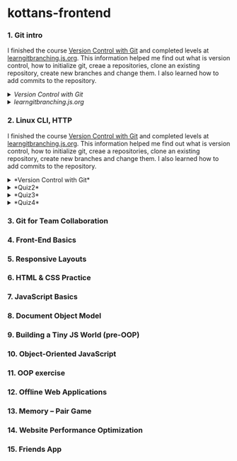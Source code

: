 # kottans-frontend
### 1. Git intro
  I finished the course [Version Control with Git](https://www.udacity.com/course/version-control-with-git--ud123) and completed levels at [learngitbranching.js.org](learngitbranching.js.org).
  This information helped me find out what is version control, how to initialize git, creaе a repositories, clone an existing repository, create new branches and change them. 
  I also learned how to add commits to the repository.
      <details>
      <summary>
     *Version Control with Git*
      </summary>
      <img alt="Course Version Control with Git" src="https://github.com/innasmiiun/screenshots/blob/master/photo_2020-10-27_21-03-31.jpg">
    </details>
    <details>
      <summary>
     *learngitbranching.js.org*
      </summary>
     <img alt="Level 1 on learngitbranching.js.org" src="https://github.com/innasmiiun/screenshots/blob/master/photo_2020-10-27_21-05-40.jpg">
     <img alt="Level 2 on learngitbranching.js.org" src="https://github.com/innasmiiun/screenshots/blob/master/photo_2020-10-27_21-05-51.jpg">
    </details>


### 2. Linux CLI, HTTP
  I finished the course [Version Control with Git](https://www.udacity.com/course/version-control-with-git--ud123) and completed levels at [learngitbranching.js.org](learngitbranching.js.org).
  This information helped me find out what is version control, how to initialize git, creaе a repositories, clone an existing repository, create new branches and change them. 
  I also learned how to add commits to the repository.
 <details>
      <summary>
      *Version Control with Git*
      </summary>
      <img alt="Quiz1" src="https://github.com/innasmiiun/kottans-frontend/blob/master/task_linux_cli/2.1.png">
    </details>
     <details>
      <summary>
       *Quiz2*
      </summary>
      <img alt="Quiz2" src="https://github.com/innasmiiun/kottans-frontend/blob/master/task_linux_cli/2.2.png">
    </details>
     <details>
      <summary>
       *Quiz3*
      </summary>
      <img alt="Quiz3" src="https://github.com/innasmiiun/kottans-frontend/blob/master/task_linux_cli/2.3.png">
    </details>
     <details>
      <summary>
       *Quiz4*
      </summary>
      <img alt="Quiz4" src="https://github.com/innasmiiun/kottans-frontend/blob/master/task_linux_cli/2.4.png">
    </details>

###  3. Git for Team Collaboration
###  4. Front-End Basics
###  5. Responsive Layouts
###  6. HTML & CSS Practice 
###  7. JavaScript Basics
###  8. Document Object Model
###  9. Building a Tiny JS World (pre-OOP) 
###  10. Object-Oriented JavaScript 
###  11. OOP exercise 
###  12. Offline Web Applications 
###  13. Memory – Pair Game 
###  14. Website Performance Optimization 
###  15. Friends App 
  

